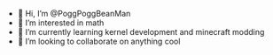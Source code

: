 - 👋 Hi, I’m @PoggPoggBeanMan
- 👀 I’m interested in math
- 🌱 I’m currently learning kernel development and minecraft modding
- 💞️ I’m looking to collaborate on anything cool

<!---
PoggPoggBeanMan/PoggPoggBeanMan is a ✨ special ✨ repository because its `README.md` (this file) appears on your GitHub profile.
You can click the Preview link to take a look at your changes.
--->
